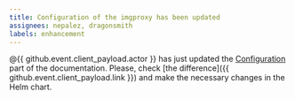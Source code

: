 ```yaml
---
title: Configuration of the imgproxy has been updated
assignees: nepalez, dragonsmith
labels: enhancement
---
```

@{{ github.event.client_payload.actor }} has just updated the [Configuration](https://docs.imgproxy.net/configuration) part of the documentation.
Please, check [the difference]({{ github.event.client_payload.link }}) and make the necessary changes in the Helm chart.